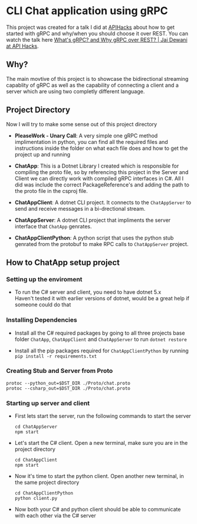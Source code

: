 # CLI Chat application using gRPC 

This project was created for a talk I did at [APIHacks](http://apihacks.co/) about how to get started with gRPC and why/when you should choose it over REST. You can watch the talk here [What's gRPC? and Why gRPC over REST? | Jai Dewani at API Hacks](https://youtu.be/rMdlCBYbY7Q). 

## Why? 

The main movtive of this project is to showcase the bidirectional streaming capablity of gRPC as well as the capability of connecting a client and a server which are using two completly different language. 

## Project Directory 

Now I will try to make some sense out of this project directory 

- **PleaseWork - Unary Call**: A very simple one gRPC method implimentation in python, you can find all the required files and instructions inside the folder on what each file does and how to get the project up and running 

- **ChatApp**: This is a Dotnet Library I created which is responsible for compiling the proto file, so by referencing this project in the Server and Client we can directly work with compiled gRPC interfaces in C#. All I did was include the correct PackageReference's and adding the path to the proto file in the csproj file. 

- **ChatAppClient**: A dotnet CLI project. It connects to the `ChatAppServer` to send and receive messages in a bi-drectional stream. 

- **ChatAppServer**: A dotnet CLI project that impliments the server interface that `ChatApp` genrates. 

- **ChatAppClientPython**: A python script that uses the python stub genrated from the protobuf to make RPC calls to `ChatAppServer` project.  


## How to ChatApp setup project

### Setting up the enviroment
- To run the C# server and client, you need to have dotnet 5.x  
Haven't tested it with earlier versions of dotnet, would be a great help if someone could do that 

### Installing Dependencies 

- Install all the C# required packages by going to all three projects base folder `ChatApp`, `ChatAppClient` and `ChatAppServer` to run `dotnet restore`

- Install all the pip packages required for `ChatAppClientPython` by running `pip install -r requirements.txt` 

### Creating Stub and Server from Proto
```
protoc --python_out=$DST_DIR ./Proto/chat.proto
protoc --csharp_out=$DST_DIR ./Proto/chat.proto
```

### Starting up server and client

- First lets start the server, run the following commands to start the server  
    ```
    cd ChatAppServer
    npm start
    ```

- Let's start the C# client. Open a new terminal, make sure you are in the project directory
    ```
    cd ChatAppClient
    npm start
    ```
- Now it's time to start the python client. Open another new terminal, in the same project directory 
    ```
    cd ChatAppClientPython
    python client.py
    ```
- Now both your C# and python client should be able to communicate with each other via the C# server
